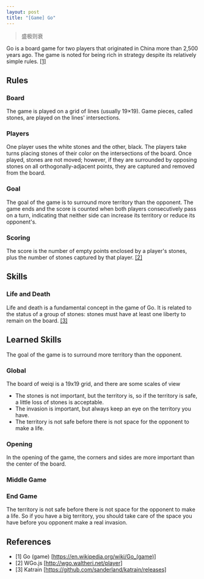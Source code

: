 ```yaml
---
layout: post
title: "[Game] Go"
---
```


> 盛极则衰

Go is a board game for two players that originated in China more than 2,500 years ago. The game is noted for being rich in strategy despite its relatively simple rules. [[1]](https://en.wikipedia.org/wiki/Go_(game))

## Rules

### Board

The game is played on a grid of lines (usually 19×19). Game pieces, called stones, are played on the lines' intersections.

### Players

One player uses the white stones and the other, black. The players take turns placing stones of their color on the intersections of the board. Once played, stones are not moved; however, if they are surrounded by opposing stones on all orthogonally-adjacent points, they are captured and removed from the board.

### Goal

The goal of the game is to surround more territory than the opponent. The game ends and the score is counted when both players consecutively pass on a turn, indicating that neither side can increase its territory or reduce its opponent's.

### Scoring

The score is the number of empty points enclosed by a player's stones, plus the number of stones captured by that player. [[2]](https://en.wikipedia.org/wiki/Go_(game))

## Skills

### Life and Death

Life and death is a fundamental concept in the game of Go. It is related to the status of a group of stones: stones must have at least one liberty to remain on the board. [[3]](https://en.wikipedia.org/wiki/Life_and_death)

## Learned Skills

The goal of the game is to surround more territory than the opponent.

### Global

The board of weiqi is a 19x19 grid, and there are some scales of view

- The stones is not important, but the territory is, so if the territory is safe, a little loss of stones is acceptable.
- The invasion is important, but always keep an eye on the territory you have.
- The territory is not safe before there is not space for the opponent to make a life.

### Opening
In the opening of the game, the corners and sides are more important than the center of the board.

  
### Middle Game




### End Game

The territory is not safe before there is not space for the opponent to make a life. So if you have a big territory, you should take care of the space you have before you opponent make a real invasion.



## References

- [1] Go (game) [https://en.wikipedia.org/wiki/Go_(game)]
- [2] WGo.js [http://wgo.waltheri.net/player]
- [3] Katrain [https://github.com/sanderland/katrain/releases]